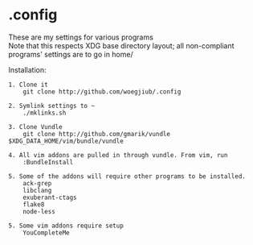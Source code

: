 .config
========
These are my settings for various programs  
Note that this respects XDG base directory layout; all non-compliant programs' settings are to go in home/

Installation:

	1. Clone it
	 	git clone http://github.com/woegjiub/.config

	2. Symlink settings to ~
		./mklinks.sh

	3. Clone Vundle
		git clone http://github.com/gmarik/vundle $XDG_DATA_HOME/vim/bundle/vundle

	4. All vim addons are pulled in through vundle. From vim, run
		:BundleInstall

	5. Some of the addons will require other programs to be installed.
		ack-grep
		libclang
		exuberant-ctags
		flake8
		node-less
	
	5. Some vim addons require setup
		YouCompleteMe
